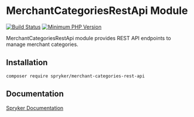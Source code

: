 # MerchantCategoriesRestApi Module
[![Build Status](https://travis-ci.org/spryker/merchant-categories-rest-api.svg)](https://travis-ci.org/spryker/merchant-categories-rest-api)
[![Minimum PHP Version](https://img.shields.io/badge/php-%3E%3D%207.3-8892BF.svg)](https://php.net/)

MerchantCategoriesRestApi module provides REST API endpoints to manage merchant categories.

## Installation

```
composer require spryker/merchant-categories-rest-api
```

## Documentation

[Spryker Documentation](https://documentation.spryker.com/module_guide/overview.htm)
